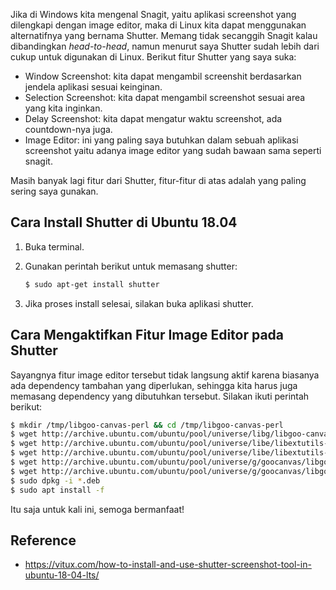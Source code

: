 Jika di Windows kita mengenal Snagit, yaitu aplikasi screenshot yang dilengkapi dengan image editor, maka di Linux kita dapat menggunakan alternatifnya yang bernama Shutter. Memang tidak secanggih Snagit kalau dibandingkan *head-to-head*, namun menurut saya Shutter sudah lebih dari cukup untuk digunakan di Linux. Berikut fitur Shutter yang saya suka:

- Window Screenshot: kita dapat mengambil screenshit berdasarkan jendela aplikasi sesuai keinginan.
- Selection Screenshot: kita dapat mengambil screenshot sesuai area yang kita inginkan.
- Delay Screenshot: kita dapat mengatur waktu screenshot, ada countdown-nya juga.
- Image Editor: ini yang paling saya butuhkan dalam sebuah aplikasi screenshot yaitu adanya image editor yang sudah bawaan sama seperti snagit.

Masih banyak lagi fitur dari Shutter, fitur-fitur di atas adalah yang paling sering saya gunakan.

## Cara Install Shutter di Ubuntu 18.04

1. Buka terminal.

2. Gunakan perintah berikut untuk memasang shutter:

   ```bash
   $ sudo apt-get install shutter
   ```

3. Jika proses install selesai, silakan buka aplikasi shutter.

## Cara Mengaktifkan Fitur Image Editor pada Shutter

Sayangnya fitur image editor tersebut tidak langsung aktif karena biasanya ada dependency tambahan yang diperlukan, sehingga kita harus juga memasang dependency yang dibutuhkan tersebut. Silakan ikuti perintah berikut:

```bash
$ mkdir /tmp/libgoo-canvas-perl && cd /tmp/libgoo-canvas-perl
$ wget http://archive.ubuntu.com/ubuntu/pool/universe/libg/libgoo-canvas-perl/libgoo-canvas-perl_0.06-2ubuntu3_amd64.deb
$ wget http://archive.ubuntu.com/ubuntu/pool/universe/libe/libextutils-depends-perl/libextutils-depends-perl_0.405-1_all.deb
$ wget http://archive.ubuntu.com/ubuntu/pool/universe/libe/libextutils-pkgconfig-perl/libextutils-pkgconfig-perl_1.15-1_all.deb
$ wget http://archive.ubuntu.com/ubuntu/pool/universe/g/goocanvas/libgoocanvas3_1.0.0-1_amd64.deb
$ wget http://archive.ubuntu.com/ubuntu/pool/universe/g/goocanvas/libgoocanvas-common_1.0.0-1_all.deb
$ sudo dpkg -i *.deb
$ sudo apt install -f
```

Itu saja untuk kali ini, semoga bermanfaat!

## Reference

- https://vitux.com/how-to-install-and-use-shutter-screenshot-tool-in-ubuntu-18-04-lts/

